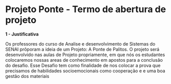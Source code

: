 # Projeto Ponte - Termo de abertura de projeto
<p><b>1 - Justificativa</b></p>
<p>Os professores do curso de Analise e desenvolvimento de Sistemas do SENAI prôporam a ideia de um Projeto: A Ponte de Palitos.
<r></r>
O projeto será desenvolvido nas aulas de Projeto propriamente, em que nós os estudantes colocaremos nossas areas de conhecimento em apostos para a conclusão do desafio. Esse Desafio tem como finalidade de nos colocar a prova que precisamos de habilidades socioemocionais como cooperação e e uma boa gestão dos materiais</p>

